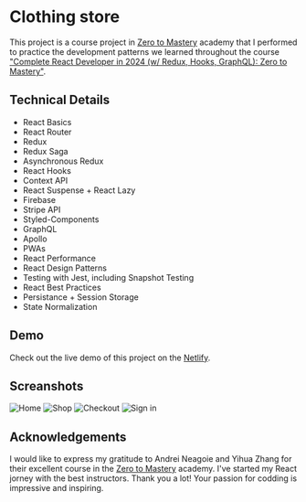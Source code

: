 

# Clothing store

This project is a course project in [Zero to Mastery](https://zerotomastery.io/) academy that I performed to practice the development patterns we learned throughout the course ["Complete React Developer in 2024 (w/ Redux, Hooks, GraphQL): Zero to Mastery"](https://zerotomastery.io/courses/learn-react/).


## Technical Details

- React Basics
- React Router
- Redux
- Redux Saga
- Asynchronous Redux
- React Hooks
- Context API
- React Suspense + React Lazy
- Firebase
- Stripe API
- Styled-Components
- GraphQL
- Apollo
- PWAs
- React Performance
- React Design Patterns
- Testing with Jest, including Snapshot Testing
- React Best Practices
- Persistance + Session Storage
- State Normalization


## Demo

Check out the live demo of this project on the [Netlify](https://curious-kheer-f7b223.netlify.app/). 



## Screanshots

![Home](https://github.com/IlonaZaika/clothing-store/assets/79915514/d0665503-5907-40c2-95ac-7aaff93571f2)
![Shop](https://github.com/IlonaZaika/clothing-store/assets/79915514/13ebfc3a-9a46-4bfa-9afb-d3c749035bf4)
![Checkout](https://github.com/IlonaZaika/clothing-store/assets/79915514/478d2f36-770f-40f8-a069-bc60e81d52d2)
![Sign in](https://github.com/IlonaZaika/clothing-store/assets/79915514/409c04d7-f456-476d-9712-000b4a8e653f)


## Acknowledgements

I would like to express my gratitude to Andrei Neagoie and Yihua Zhang for their excellent course in the [Zero to Mastery](https://zerotomastery.io/) academy. I've started my React jorney with the best instructors. Thank you a lot! Your passion for codding is impressive and inspiring. 



